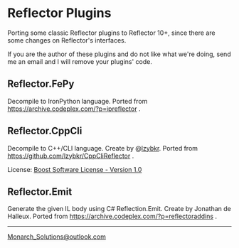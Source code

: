 # Reflector Plugins

Porting some classic Reflector plugins to Reflector 10+, since there are some changes on Reflector's interfaces.

If you are the author of these plugins and do not like what we're doing, send me an email and I will remove your plugins' code.

## Reflector.FePy
Decompile to IronPython language. Ported from https://archive.codeplex.com/?p=ipreflector .

## Reflector.CppCli
Decompile to C++/CLI language. Create by @[lzybkr](https://github.com/lzybkr). Ported from https://github.com/lzybkr/CppCliReflector .

License: [Boost Software License - Version 1.0](https://github.com/lzybkr/CppCliReflector/blob/master/README.md)

## Reflector.Emit
Generate the given IL body using C# Reflection.Emit. Create by Jonathan de Halleux. Ported from https://archive.codeplex.com/?p=reflectoraddins .

------

Monarch_Solutions@outlook.com
